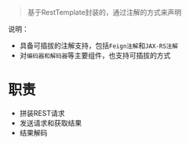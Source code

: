 > 基于RestTemplate封装的，通过注解的方式来声明

说明：
- 具备可插拔的注解支持，包括`Feign注解`和`JAX-RS注解`
- 对`编码器和解码器`等主要组件，也支持可插拔的方式

# 职责
- 拼装REST请求
- 发送请求和获取结果
- 结果解码